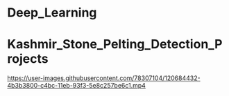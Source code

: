 # Deep_Learning

# Kashmir_Stone_Pelting_Detection_Projects
https://user-images.githubusercontent.com/78307104/120684432-4b3b3800-c4bc-11eb-93f3-5e8c257be6c1.mp4
